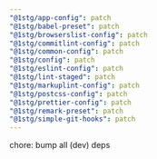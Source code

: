 ```yaml
---
"@1stg/app-config": patch
"@1stg/babel-preset": patch
"@1stg/browserslist-config": patch
"@1stg/commitlint-config": patch
"@1stg/common-config": patch
"@1stg/config": patch
"@1stg/eslint-config": patch
"@1stg/lint-staged": patch
"@1stg/markuplint-config": patch
"@1stg/postcss-config": patch
"@1stg/prettier-config": patch
"@1stg/remark-preset": patch
"@1stg/simple-git-hooks": patch
---
```


chore: bump all (dev) deps
